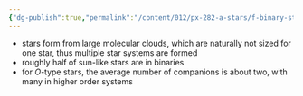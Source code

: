 ```yaml
---
{"dg-publish":true,"permalink":"/content/012/px-282-a-stars/f-binary-stars-and-fundamental-parameters/px-285-f1-binary-stars/","created":"2024-11-29T05:56:10.544+00:00","updated":"2024-11-29T06:00:24.870+00:00"}
---
```


- stars form from large molecular clouds, which are naturally not sized for one star, thus multiple star systems are formed
- roughly half of sun-like stars are in binaries
- for ${} O$-type stars, the average number of companions is about two, with many in higher order systems
